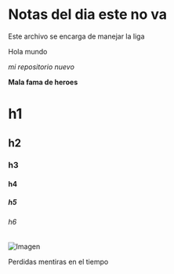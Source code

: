 # Notas del dia este no va

Este archivo se encarga de manejar la liga

Hola mundo

*mi repositorio nuevo*

**Mala fama de heroes**

# h1
## h2
### h3
#### h4
##### h5
###### h6


![Imagen](https://proxy.duckduckgo.com/iu/?u=https%3A%2F%2Fthumbs.dreamstime.com%2Fz%2Farchitect-woman-portrait-smiling-happy-confident-young-multiracial-isolated-white-37240383.jpg&f=1)



Perdidas mentiras en el tiempo
